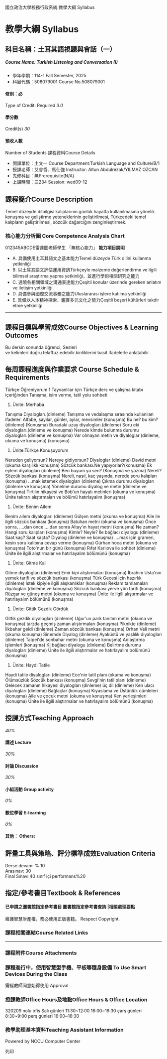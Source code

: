 國立政治大學校務行政系統 教學大綱 Syllabus
# 教學大綱 Syllabus
##  科目名稱：土耳其語視聽與會話（一）
#####  Course Name: Turkish Listening and Conversation (I)
  * 學年學期：114-1 Fall Semester, 2025 
  * 科目代碼：508079001 Course No.508079001


#### 修別：必
Type of Credit: Required 
_3.0_
#### 學分數
Credit(s)
_30_
#### 預收人數
Number of Students
課程資料Course Details
  * 開課單位：土文一 Course Department:Turkish Language and Culture/B/1 
  * 授課老師：艾睿哲、馬仕強 Instructor: Altun Abdulrezak/YILMAZ OZCAN 
  * 先修科目：無Prerequisite(N/A)
  * 上課時間：三234 Session: wed09-12


##  課程簡介Course Description
Temel düzeyde dilbilgisi kalıplarının günlük hayatta kullanılmasına yönelik konuşma ve geliştirme yeteneklerinin geliştirilmesi, Türkçedeki temel kalıpların geliştirilmesi, sözcük dağarcığını zenginleştirmek.
###  核心能力分析圖 Core Competence Analysis Chart
012345ABCDE雷達圖老師學生
「無核心能力」 
**能力項目說明**
  * A. 具備使用土耳其語文之基本能力Temel düzeyde Türk dilini kullanma yetkinliği
  * B. 以土耳其語文評估運用資訊Türkçeyle malzeme değerlendirme ve ilgili bilimsel araştırma yapma yetkinliği，並進行學術相關研究之能力
  * C. 通曉各相關領域之溝通表達能力Çeşitli konular üzerinde gereken anlatım ve iletişim yetkinliği
  * D. 具備參與國際交流事務之能力Uluslararası işlere katılma yetkinliği
  * E. 具備以人本精神探索、鑑賞多元文化之能力Çeşitli beşeri kültürleri takdir etme yetkinliği


* * *
##  課程目標與學習成效Course Objectives & Learning Outcomes 
Bu dersin sonunda öğrenci; Sesleri   
ve kelimleri doğru telaffuz edebilir.kinliklerini basit ifadelerle anlatabilir .  
  
  

##  每周課程進度與作業要求 Course Schedule & Requirements
Türkçe Öğreniyorum 1 Tayvanlılar için Türkçe ders ve çalışma kitabı içeriğinden
Tanışma, isim verme, tatil yolu sohbeti
  1. Ünite: Merhaba


Tanışma Diyalogları.(dinleme)
Tanışma ve vedalaşma sırasında kullanılan ifadeler.
Alfabe, sayılar, günler, aylar, mevsimler (konuşma)
Bu ne? bu kim? (dinleme)
(Konuşma)
Buradaki uzay diyalogları.(dinleme)
Soru eki diyalogları.(dinleme ve konuşma)
Nerede kimde bulunma durumu diyalogları.(dinleme ve konuşma)
Var olmayan metin ve diyaloglar (dinleme, okuma ve konuşma)
(konuşma)
  1. Ünite:Türkçe Konuşuyorum


Nereden geliyorsun? Nereye gidiyorsun? Diyaloglar (dinleme)
David metni (okuma karşılıklı konuşma)
Sözcük bankası.Ne yapıyorlar?(konuşma)
Ek eylem diyalogları (dinleme)
Ben buyum ya sen? (Konuşma ve yazma)
Nereli? Sözcük bankası (konuşma)
Nereli, nasıl, kaç yaşında, nerede soru kalıpları (konuşma)
…mak istemek diyalogları (dinleme)
Çıkma durumu diyalogları (dinleme ve konuşma)
Yönelme durumu diyalog ve metin (dinleme ve konuşma)
Tırtılın hikayesi ve Bob'un hayatı metinleri (okuma ve konuşma)
Ünite tekrarı alıştırmaları ve bölümü hatırlayalım (konuşma)
  1. Ünite: Benim Ailem


Benim ailem diyalogları (dinleme)
Gülşen metni (okuma ve konuşma)
Aile ile ilgili sözcük bankası (konuşma)
Batuhan metni (okuma ve konuşma)
Önce sonra, ….dan önce ….dan sonra Altay'ın hayat metni (konuşma)
Ne zaman? Hangi soru kalıpları (konuşma)
Kimle? Neyle? İle bağlacı diyalogu (dinleme)
Saat kaç? Saat kaçta? Diyalog (dinleme ve konuşma)
….mak için grameri, kesin soru kalıbına cevap verme (konuşma)
Gürhan hoca metni (okuma ve konuşma)
Toto'nun bir günü (konuşma)
Rıfat Karlıova ile sohbet (dinleme)
Ünite ile ilgili alıştırmalar ve hatırlayalım bölümünü (konuşma)
  1. Ünite: Gitme Kal


Gitme diyalogları (dinleme)
Emir kipi alıştırmaları (konuşma)
İbrahim Usta'nın yemek tarifi ve sözcük bankası (konuşma)
Türk Gecesi için hazırlık (dinleme)
İstek kipiyle ilgili alışkanlıklar (konuşma)
Reklam tamlamaları diyalogları (dinleme ve konuşma)
Sözcük bankası yerve yön tarifi (konuşma)
Rüzgar ve güneş metni (okuma ve konuşma)
Ünite ile ilgili alıştırmalar ve hatırlayalım bölümünü (konuşma)
  1. Ünite: Gittik Gezdik Gördük


Gittik gezdik diyalogları (dinleme)
Uğur'un park tanıtım metni (okuma ve konuşma)
tarzda geçmiş zaman alıştırmaları (konuşma)
Piknikte (dinleme)
İlkbahar geldi (dinleme)
Zaman sözcük bankası (konuşma)
Orhan Veli metni (okuma konuşma)
Sinemde Diyalog (dinleme)
Ayaküstü ve yaşlılık diyalogları (dinleme)
Taipei'de sonbahar metni (okuma ve konuşma)
Adlaştırma işlemleri (konuşma)
Ki bağlacı diyalogu (dinleme)
Belirtme durumu diyalogları (dinleme)
Ünite ile ilgili alıştırmalar ve hatırlayalım bölümünü (konuşma)
  1. Ünite: Haydi Tatile


Haydi tatile diyalogları (dinleme)
Ece'nin tatil planı (okuma ve konuşma)
Ölümsüzlük Sözcük bankası (konuşma)
Sevgi'nin tatil planı (dinleme)
Gelecek zamanın hikayesi diyalogları (dinleme)
üç dil (dinleme)
Ken ulacı diyalogları (dinleme)
Bağlaçlar (konuşma)
Kıyaslama ve Üstünlük cümleleri (konuşma)
Aile ve çocuk metni (okuma ve konuşma)
Ken yerleşimleri (konuşma)
Ünite ile ilgili alıştırmalar ve hatırlayalım bölümünü (konuşma)
##  授課方式Teaching Approach
_40%_
####  講述 Lecture
_30%_
####  討論 Discussion
_30%_
####  小組活動 Group activity
_0%_
####  數位學習 E-learning
_0%_
####  其他： Others:
##  評量工具與策略、評分標準成效Evaluation Criteria
Derse devam: % 10   
Arasınav: 30  
Final Sınavı 40
sınıf içi performans%20
##  指定/參考書目Textbook & References
####  已申請之圖書館指定參考書目  圖書館指定參考書查詢 |相關處理要點
維護智慧財產權，務必使用正版書籍。 Respect Copyright.
###  課程相關連結Course Related Links
* * *
###  課程附件Course Attachments
###  課程進行中，使用智慧型手機、平板等隨身設備 To Use Smart Devices During the Class
需經教師同意始得使用  Approval
###  授課教師Office Hours及地點Office Hours & Office Location
320209 nolu ofis
Salı günleri 11:30~12:00 16:00~16:30
çarş günleri 8:30~9:00
perş günleri 16:00~16:30
###  教學助理基本資料Teaching Assistant Information
Powered by NCCU Computer Center
  
列印
